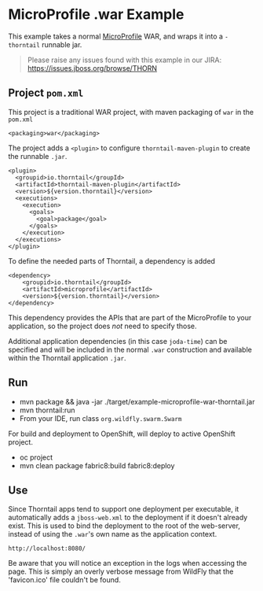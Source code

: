 # MicroProfile .war Example

This example takes a normal [MicroProfile](http://microprofile.io) WAR, and wraps it into
a `-thorntail` runnable jar.

> Please raise any issues found with this example in our JIRA:
> https://issues.jboss.org/browse/THORN

## Project `pom.xml`

This project is a traditional WAR project, with maven packaging
of `war` in the `pom.xml`

    <packaging>war</packaging>

The project adds a `<plugin>` to configure `thorntail-maven-plugin` to
create the runnable `.jar`.

    <plugin>
      <groupid>io.thorntail</groupId>
      <artifactId>thorntail-maven-plugin</artifactId>
      <version>${version.thorntail}</version>
      <executions>
        <execution>
          <goals>
            <goal>package</goal>
          </goals>
        </execution>
      </executions>
    </plugin>

To define the needed parts of Thorntail, a dependency is added

    <dependency>
        <groupid>io.thorntail</groupId>
        <artifactId>microprofile</artifactId>
        <version>${version.thorntail}</version>
    </dependency>

This dependency provides the APIs that are part of the MicroProfile
to your application, so the project does *not* need to specify those.

Additional application dependencies (in this case `joda-time`) can be
specified and will be included in the normal `.war` construction and available
within the Thorntail application `.jar`.

## Run

* mvn package && java -jar ./target/example-microprofile-war-thorntail.jar
* mvn thorntail:run
* From your IDE, run class `org.wildfly.swarm.Swarm`

For build and deployment to OpenShift, will deploy to active OpenShift project.
* oc project
* mvn clean package fabric8:build fabric8:deploy

## Use

Since Thorntail apps tend to support one deployment per executable, it
automatically adds a `jboss-web.xml` to the deployment if it doesn't already
exist.  This is used to bind the deployment to the root of the web-server,
instead of using the `.war`'s own name as the application context.

    http://localhost:8080/

Be aware that you will notice an exception in the logs when accessing the page.
This is simply an overly verbose message from WildFly that the 'favicon.ico' file couldn't be found.
